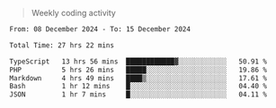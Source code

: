 > Weekly coding activity
<!--START_SECTION:waka-->

```txt
From: 08 December 2024 - To: 15 December 2024

Total Time: 27 hrs 22 mins

TypeScript   13 hrs 56 mins  ████████████▓░░░░░░░░░░░░   50.91 %
PHP          5 hrs 26 mins   █████░░░░░░░░░░░░░░░░░░░░   19.86 %
Markdown     4 hrs 49 mins   ████▒░░░░░░░░░░░░░░░░░░░░   17.61 %
Bash         1 hr 12 mins    █░░░░░░░░░░░░░░░░░░░░░░░░   04.40 %
JSON         1 hr 7 mins     █░░░░░░░░░░░░░░░░░░░░░░░░   04.11 %
```

<!--END_SECTION:waka-->
